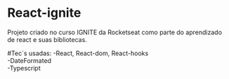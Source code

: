# React-ignite
Projeto criado no curso IGNITE da Rocketseat como parte do aprendizado de react e suas bibliotecas.

#Tec´s usadas:
-React, React-dom, React-hooks<br>
-DateFormated<br>
-Typescript
